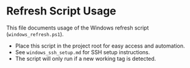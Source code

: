 # Refresh Script Usage

This file documents usage of the Windows refresh script (`windows_refresh.ps1`).

- Place this script in the project root for easy access and automation.
- See `windows_ssh_setup.md` for SSH setup instructions.
- The script will only run if a new working tag is detected.
